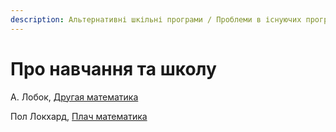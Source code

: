 ```yaml
---
description: Альтернативні шкільні програми / Проблеми в існуючих програмах
---
```


# Про навчання та школу

А. Лобок, [Другая математика](http://allobok.ru/?page_id=83)    

Пол Локхард, [Плач математика](http://nbspace.ru/math/)


